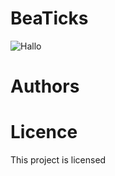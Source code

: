 # BeaTicks
![Hallo](BeaTicks/Project_Ressources/Schriftzug_2.png)

# Authors

# Licence
This project is licensed
